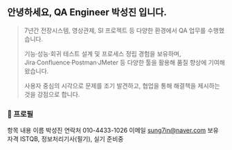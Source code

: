 ## 안녕하세요, QA Engineer 박성진 입니다.

> 7년간 전장시스템, 영상관제, SI 프로젝트 등 다양한 환경에서 QA 업무를 수행했습니다.
> 
> 
> 기능·성능·회귀 테스트 설계 및 프로세스 정립 경험을 보유하며, Jira·Confluence·Postman·JMeter 등 다양한 툴을 활용해 품질 향상에 기여해 왔습니다.
> 
> 사용자 중심의 시각으로 문제를 조기 발견하고, 협업을 통해 해결책을 제시하는 것을 강점으로 합니다.
> 

### **👤 프로필**
항목	내용
이름	박성진
연락처	010-4433-1026
이메일	sung7in@naver.com
보유 자격	ISTQB, 정보처리기사(필기), 실기 준비중
